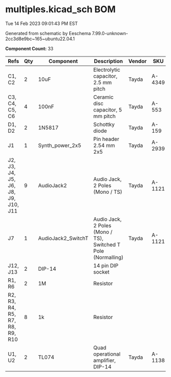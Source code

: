 # multiples.kicad_sch BOM

Tue 14 Feb 2023 09:01:43 PM EST

Generated from schematic by Eeschema 7.99.0-unknown-2cc3d8e9bc~165~ubuntu22.04.1

**Component Count:** 33

| Refs | Qty | Component | Description | Vendor | SKU |
| ----- | --- | ---- | ----------- | ---- | ---- |
| C1, C2 | 2 | 10uF | Electrolytic capacitor, 2.5 mm pitch | Tayda | A-4349 |
| C3, C4, C5, C6 | 4 | 100nF | Ceramic disc capacitor, 5 mm pitch | Tayda | A-553 |
| D1, D2 | 2 | 1N5817 | Schottky diode | Tayda | A-159 |
| J1 | 1 | Synth_power_2x5 | Pin header 2.54 mm 2x5 | Tayda | A-2939 |
| J2, J3, J4, J5, J6, J8, J9, J10, J11 | 9 | AudioJack2 | Audio Jack, 2 Poles (Mono / TS) | Tayda | A-1121 |
| J7 | 1 | AudioJack2_SwitchT | Audio Jack, 2 Poles (Mono / TS), Switched T Pole (Normalling) | Tayda | A-1121 |
| J12, J13 | 2 | DIP-14 | 14 pin DIP socket |  |  |
| R1, R6 | 2 | 1M | Resistor |  |  |
| R2, R3, R4, R5, R7, R8, R9, R10 | 8 | 1k | Resistor |  |  |
| U1, U2 | 2 | TL074 | Quad operational amplifier, DIP-14 | Tayda | A-1138 |
    
